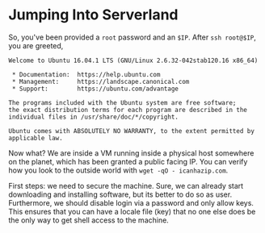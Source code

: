 # Jumping Into Serverland

So, you've been provided a `root` password and an `$IP`. After `ssh root@$IP`, you are greeted,

```
Welcome to Ubuntu 16.04.1 LTS (GNU/Linux 2.6.32-042stab120.16 x86_64)

 * Documentation:  https://help.ubuntu.com
 * Management:     https://landscape.canonical.com
 * Support:        https://ubuntu.com/advantage

The programs included with the Ubuntu system are free software;
the exact distribution terms for each program are described in the
individual files in /usr/share/doc/*/copyright.

Ubuntu comes with ABSOLUTELY NO WARRANTY, to the extent permitted by
applicable law.
```

Now what? We are inside a VM running inside a physical host somewhere on the planet, which has been granted 
a public facing IP. You can verify how you look to the outside world with `wget -qO - icanhazip.com`.

First steps: we need to secure the machine. Sure, we can already start downloading and installing software,
but its better to do so as user. Furthermore, we should disable login via a password and only allow keys.
This ensures that you can have a locale file (key) that no one else does be the only way to get shell access
to the machine. 
